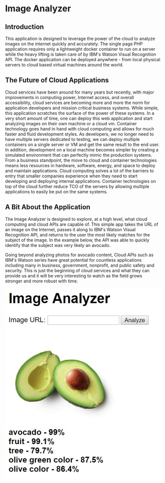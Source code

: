 # Image Analyzer

## Introduction

This application is designed to leverage the power of the cloud to analyze images on the internet quickly and accurately. The single page PHP application requires only a lightweight docker container to run on a server while the heavy lifting is taken care of by IBM's Watson Visual Recognition API. The docker application can be deployed anywhere - from local physical servers to cloud based virtual machines around the world. 

## The Future of Cloud Applications

Cloud services have been around for many years but recently, with major improvements in computing power, Internet access, and overall accessibility, cloud services are becoming more and more the norm for application developers and mission critical business systems. While simple, this application scratches the surface of the power of these systems. In a very short amount of time, one can deploy this web application and start analyzing images on their own machine or a cloud vm. Container technology goes hand in hand with cloud computing and allows for much faster and fluid development styles. As developers, we no longer need to have multiple servers dedicated to testing, we can deploy multiple containers on a single server or VM and get the same result to the end user. In addition, development on a local machine becomes simpler by creating a simulated environment that can perfectly mimic the production systems. From a business standpoint, the move to cloud and container technologies means less resources in hardware, software, energy, and space to deploy and maintain applications. Cloud computing solves a lot of the barriers to entry that smaller companies experience when they need to start developing and deploying internal applications. Container technologies on top of the cloud further reduce TCO of the servers by allowing multiple applications to easily be put on the same systems.

## A Bit About the Application

The Image Analyzer is designed to explore, at a high level, what cloud computing and cloud APIs are capable of. This simple app takes the URL of an image on the Internet, passes it along to IBM's Watson Visual Recognition API, and returns to the user the most likely matches for the subject of the image. In the example below, the API was able to quickly identify that the subject was very likely an avocado.

Going beyond analyzing photos for avocado content, Cloud APIs such as IBM's Watson series have great potential for countless applications including many in business, government, nonprofit, and public safety and security. This is just the beginning of cloud services and what they can provide us and it will be very interesting to watch as the field grows stronger and more robust with time.

![Avocado Analysis](https://github.com/dtoverington/marist-mscs621-devin/raw/master/docs/images/AvocadoAnalysis.JPG)